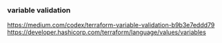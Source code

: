### variable validation
https://medium.com/codex/terraform-variable-validation-b9b3e7eddd79
https://developer.hashicorp.com/terraform/language/values/variables